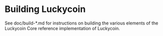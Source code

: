 Building Luckycoin
================

See doc/build-*.md for instructions on building the various
elements of the Luckycoin Core reference implementation of Luckycoin.
